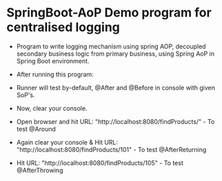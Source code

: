 # SpringBoot-AoP Demo program for centralised logging

- Program to write logging mechanism using spring AOP, decoupled secondary business logic from primary business, 
  using Spring AoP in Spring Boot environment.

- After running this program:
 
 * Runner will test by-default, @After and @Before in console with given SoP's.
 
 * Now, clear your console.
 
 * Open browser and hit URL: "http://localhost:8080/findProducts/" - To test @Around
 
 * Again clear your console & Hit URL: "http://localhost:8080/findProducts/101" - To test @AfterReturning
 
 * Hit URL: "http://localhost:8080/findProducts/105" - To test @AfterThrowing
